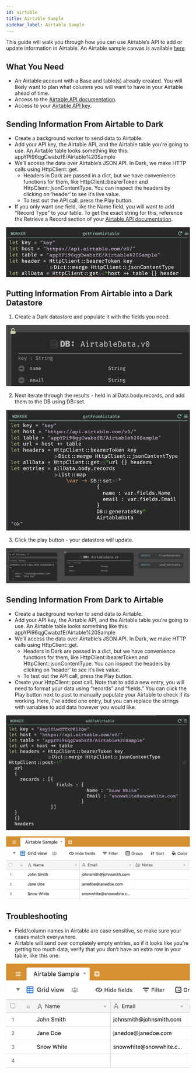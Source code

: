```yaml
---
id: airtable
title: Airtable Sample
sidebar_label: Airtable Sample 
---
```


This guide will walk you through how you can use Airtable’s API to add or update information in Airtable. An Airtable sample canvas is available [here](https://darklang.com/a/sample-airtable).

## What You Need

- An Airtable account with a Base and table(s) already created. You will likely want to plan what columns you will want to have in your Airtable ahead of time.
- Access to the [Airtable API documentation](https://airtable.com/api).
- Access to your [Airtable API key](https://airtable.com/account).

## Sending Information From Airtable to Dark

- Create a background worker to send data to Airtable.
- Add your API key, the Airtable API, and the Airtable table you’re going to use. An Airtable table looks something like this: appYPi96qgCwabzfE/Airtable%20Sample
- We’ll access the data over Airtable’s JSON API. In Dark, we make HTTP calls using HttpClient::get.
    - Headers in Dark are passed in a dict, but we have convenience functions for them, like HttpClient::bearerToken and HttpClient::jsonContentType. You can inspect the headers by clicking on ‘header’ to see it’s live value.
    - To test out the API call, press the Play button.
- If you only want one field, like the Name field, you will want to add “Record Type” to your table. To get the exact string for this, reference the Retrieve a Record section of your [Airtable API documentation](https://airtable.com/api).

![assets/airtable/image5.png](assets/airtable/image5.png)

## Putting Information From Airtable into a Dark Datastore

1. Create a Dark datastore and populate it with the fields you need.

![assets/airtable/image1.png](assets/airtable/image1.png)

2. Next iterate through the results - held in allData.body.records, and add them to the DB using DB::set.

![assets/airtable/image4.png](assets/airtable/image4.png)

3. Click the play button - your datastore will update.

![assets/airtable/image2.png](assets/airtable/image2.png)

## Sending Information From Dark to Airtable

- Create a background worker to send data to Airtable.
- Add your API key, the Airtable API, and the Airtable table you’re going to use. An Airtable table looks something like this: appYPi96qgCwabzfE/Airtable%20Sample
- We’ll access the data over Airtable’s JSON API. In Dark, we make HTTP calls using HttpClient::get.
    - Headers in Dark are passed in a dict, but we have convenience functions for them, like HttpClient::bearerToken and HttpClient::jsonContentType. You can inspect the headers by clicking on ‘header’ to see it’s live value.
    - To test out the API call, press the Play button.
- Create your HttpClient::post call. Note that to add a new entry, you will need to format your data using “records” and “fields.” You can click the Play button next to post to manually populate your Airtable to check if its working. Here, I’ve added one entry, but you can replace the strings with variables to add data however you would like.

![assets/airtable/image6.png](assets/airtable/image6.png)

![assets/airtable/image7.png](assets/airtable/image7.png)

## Troubleshooting

- Field/column names in Airtable are case sensitive, so make sure your cases match everywhere.
- Airtable will send over completely empty entries, so if it looks like you’re getting too much data, verify that you don’t have an extra row in your table, like this one:

![assets/airtable/image3.png](assets/airtable/image3.png)
